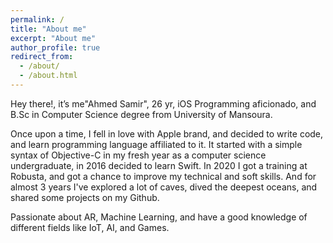 ```yaml
---
permalink: /
title: "About me"
excerpt: "About me"
author_profile: true
redirect_from: 
  - /about/
  - /about.html
---
```

Hey there!, it’s me"Ahmed Samir", 26 yr, iOS Programming aficionado, and B.Sc in Computer Science degree from University of Mansoura.

Once upon a time, I fell in love with Apple brand, and decided to write code, and learn programming language affiliated to it. It started with a simple syntax of Objective-C in my fresh year as a computer science undergraduate, in 2016 decided to learn Swift. In 2020 I got a training at Robusta, and got a chance to improve my technical and soft skills. And for almost 3 years I've explored a lot of caves, dived the deepest oceans, and shared some projects on my Github.

Passionate about AR, Machine Learning, and have a good knowledge of different fields like IoT, AI, and Games.
